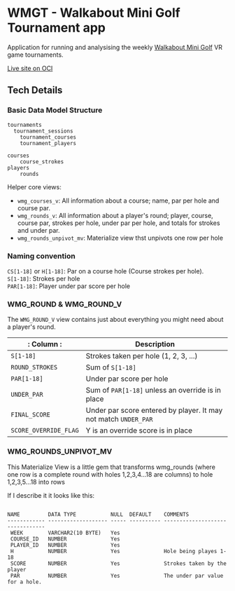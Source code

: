 # WMGT - Walkabout Mini Golf Tournament app

Application for running and analysising the weekly [Walkabout Mini Golf](https://www.mightycoconut.com/minigolf) VR game tournaments. 


[Live site on OCI](https://rimblas.com/wmgt)

## Tech Details

### Basic Data Model Structure

```
tournaments
  tournament_sessions
    tournament_courses
    tournament_players

courses
    course_strokes
players
    rounds
```

Helper core views:

  * `wmg_courses_v`: All information about a course; name, par per hole and course par.
  * `wmg_rounds_v`: All information about a player's round; player, course, course par, strokes per hole, under par per hole, and totals for strokes and under par.
  * `wmg_rounds_unpivot_mv`: Materialize view thst unpivots one row per hole
  
### Naming convention

`CS[1-18]` or `H[1-18]`: Par on a course hole (Course strokes per hole).<br>
`S[1-18]`: Strokes per hole<br>
`PAR[1-18]`: Player under par score per hole<br>


### WMG_ROUND & WMG_ROUND_V

The `WMG_ROUND_V` view contains just about everything you might need about a player's round.


| : Column :            | Description                                                     |
| --------------------- | --------------------------------------------------------------- |
| `S[1-18]`             | Strokes taken per hole (1, 2, 3, ...)                           |
| `ROUND_STROKES`       | Sum of `S[1-18]`                                                |
| `PAR[1-18]`           | Under par score per hole                                        |
| `UNDER_PAR`           | Sum of `PAR[1-18]` unless an override is in place               |
| `FINAL_SCORE`         | Under par score entered by player. It may not match `UNDER_PAR` |
| `SCORE_OVERRIDE_FLAG` | Y is an override score is in place                              |

### WMG_ROUNDS_UNPIVOT_MV

This Materialize View is a little gem that transforms wmg_rounds (where one row is a complete round with holes 1,2,3,4...18 are columns) to hole 1,2,3,5...18 into rows

If I describe it it looks like this:

```

NAME         DATA TYPE           NULL  DEFAULT    COMMENTS
------------ ------------------- ----- ---------- --------------------------------
 WEEK        VARCHAR2(10 BYTE)   Yes
 COURSE_ID   NUMBER              Yes
 PLAYER_ID   NUMBER              Yes
 H           NUMBER              Yes              Hole being playes 1-18
 SCORE       NUMBER              Yes              Strokes taken by the player
 PAR         NUMBER              Yes              The under par value for a hole.
 ```
